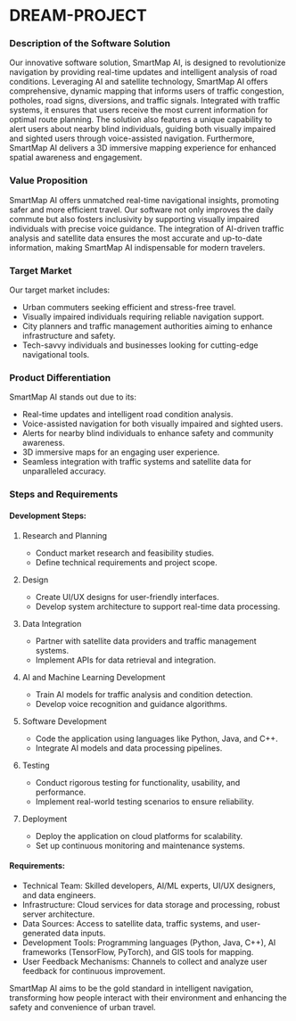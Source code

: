 # DREAM-PROJECT

### Description of the Software Solution

Our innovative software solution, SmartMap AI, is designed to revolutionize navigation by providing real-time updates and intelligent analysis of road conditions.
Leveraging AI and satellite technology, SmartMap AI offers comprehensive, dynamic mapping that informs users of traffic congestion, potholes, road signs, diversions, and traffic signals.
Integrated with traffic systems, it ensures that users receive the most current information for optimal route planning.
The solution also features a unique capability to alert users about nearby blind individuals, guiding both visually impaired and sighted users through voice-assisted navigation. 
Furthermore, SmartMap AI delivers a 3D immersive mapping experience for enhanced spatial awareness and engagement.

### Value Proposition

SmartMap AI offers unmatched real-time navigational insights, promoting safer and more efficient travel.
Our software not only improves the daily commute but also fosters inclusivity by supporting visually impaired individuals with precise voice guidance.
The integration of AI-driven traffic analysis and satellite data ensures the most accurate and up-to-date information, making SmartMap AI indispensable for modern travelers.

### Target Market

Our target market includes:
- Urban commuters seeking efficient and stress-free travel.
- Visually impaired individuals requiring reliable navigation support.
- City planners and traffic management authorities aiming to enhance infrastructure and safety.
- Tech-savvy individuals and businesses looking for cutting-edge navigational tools.

### Product Differentiation

SmartMap AI stands out due to its:
- Real-time updates and intelligent road condition analysis.
- Voice-assisted navigation for both visually impaired and sighted users.
- Alerts for nearby blind individuals to enhance safety and community awareness.
- 3D immersive maps for an engaging user experience.
- Seamless integration with traffic systems and satellite data for unparalleled accuracy.

### Steps and Requirements

#### Development Steps:
1. Research and Planning
   - Conduct market research and feasibility studies.
   - Define technical requirements and project scope.

2. Design
   - Create UI/UX designs for user-friendly interfaces.
   - Develop system architecture to support real-time data processing.

3. Data Integration
   - Partner with satellite data providers and traffic management systems.
   - Implement APIs for data retrieval and integration.

4. AI and Machine Learning Development
   - Train AI models for traffic analysis and condition detection.
   - Develop voice recognition and guidance algorithms.

5. Software Development
   - Code the application using languages like Python, Java, and C++.
   - Integrate AI models and data processing pipelines.

6. Testing
   - Conduct rigorous testing for functionality, usability, and performance.
   - Implement real-world testing scenarios to ensure reliability.

7. Deployment
   - Deploy the application on cloud platforms for scalability.
   - Set up continuous monitoring and maintenance systems.

#### Requirements:
- Technical Team: Skilled developers, AI/ML experts, UI/UX designers, and data engineers.
- Infrastructure: Cloud services for data storage and processing, robust server architecture.
- Data Sources: Access to satellite data, traffic systems, and user-generated data inputs.
- Development Tools: Programming languages (Python, Java, C++), AI frameworks (TensorFlow, PyTorch), and GIS tools for mapping.
- User Feedback Mechanisms: Channels to collect and analyze user feedback for continuous improvement.

SmartMap AI aims to be the gold standard in intelligent navigation, transforming how people interact with their environment and enhancing the safety and convenience of urban travel.
